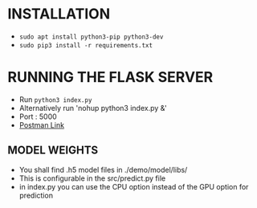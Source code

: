 # INSTALLATION
 - `sudo apt install python3-pip python3-dev`
 - `sudo pip3 install -r requirements.txt`

# RUNNING THE FLASK SERVER
 - Run `python3 index.py`
 - Alternatively run 'nohup python3 index.py &'
 - Port : 5000
 - [Postman Link](https://www.getpostman.com/collections/7feee5532e5678e364b1)

## MODEL WEIGHTS
 - You shall find .h5 model files in ./demo/model/libs/<foldername>
  - This is configurable in the src/predict.py file
 - in index.py you can use the CPU option instead of the GPU option for prediction
